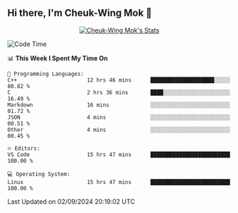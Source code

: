 ## Hi there, I'm Cheuk-Wing Mok 👋

<!--
**mozro0327/mozro0327** is a ✨ _special_ ✨ repository because its `README.md` (this file) appears on your GitHub profile.

Here are some ideas to get you started:

- 🔭 I’m currently working on ...
- 🌱 I’m currently learning ...
- 👯 I’m looking to collaborate on ...
- 🤔 I’m looking for help with ...
- 💬 Ask me about ...
- 📫 How to reach me: ...
- 😄 Pronouns: ...
- ⚡ Fun fact: ...
-->

<p align="center">
  <a href="https://github.com/mozro0327" class="rich-diff-level-one">
    <img src="https://github-readme-stats.vercel.app/api?username=mozro0327&title_color=333&text_color=777" alt="Cheuk-Wing Mok's Stats" >
    <!-- &hide=issues
    <img src="https://github-readme-stats.vercel.app/api?username=mozro0327&hide=issues&title_color=333&text_color=777" alt="Cheuk-Wing Mok's Stats" >
    -->
  </a>
</p>

<!--START_SECTION:waka-->
![Code Time](http://img.shields.io/badge/Code%20Time-2%2C908%20hrs%2035%20mins-blue)

📊 **This Week I Spent My Time On** 

```text
💬 Programming Languages: 
C++                      12 hrs 46 mins      ████████████████████░░░░░   80.82 % 
C                        2 hrs 36 mins       ████░░░░░░░░░░░░░░░░░░░░░   16.49 % 
Markdown                 16 mins             ░░░░░░░░░░░░░░░░░░░░░░░░░   01.72 % 
JSON                     4 mins              ░░░░░░░░░░░░░░░░░░░░░░░░░   00.51 % 
Other                    4 mins              ░░░░░░░░░░░░░░░░░░░░░░░░░   00.45 % 

🔥 Editors: 
VS Code                  15 hrs 47 mins      █████████████████████████   100.00 % 

💻 Operating System: 
Linux                    15 hrs 47 mins      █████████████████████████   100.00 % 
```


 Last Updated on 02/09/2024 20:19:02 UTC
<!--END_SECTION:waka-->
